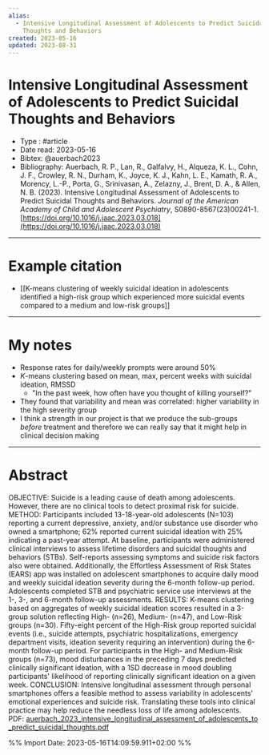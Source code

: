 ```yaml
---
alias:
  - Intensive Longitudinal Assessment of Adolescents to Predict Suicidal
    Thoughts and Behaviors
created: 2023-05-16
updated: 2023-08-31
---
```


# Intensive Longitudinal Assessment of Adolescents to Predict Suicidal Thoughts and Behaviors

- Type : #article 
- Date read: 2023-05-16
- Bibtex: @auerbach2023
- Bibliography: Auerbach, R. P., Lan, R., Galfalvy, H., Alqueza, K. L., Cohn, J. F., Crowley, R. N., Durham, K., Joyce, K. J., Kahn, L. E., Kamath, R. A., Morency, L.-P., Porta, G., Srinivasan, A., Zelazny, J., Brent, D. A., & Allen, N. B. (2023). Intensive Longitudinal Assessment of Adolescents to Predict Suicidal Thoughts and Behaviors. _Journal of the American Academy of Child and Adolescent Psychiatry_, S0890-8567(23)00241-1. [https://doi.org/10.1016/j.jaac.2023.03.018](https://doi.org/10.1016/j.jaac.2023.03.018)

---
# Example citation

- [[K-means clustering of weekly suicidal ideation in adolescents identified a high-risk group which experienced more suicidal events compared to a medium and low-risk groups]]

---
# My notes
- Response rates for daily/weekly prompts were around 50%
- *K*-means clustering based on mean, max, percent weeks with suicidal ideation, RMSSD
	- "In the past week, how often have you thought of killing yourself?"
- They found that variability and mean was correlated: higher variability in the high severity group
- I think a strength in our project is that we produce the sub-groups *before* treatment and therefore we can really say that it might help in clinical decision making

---

# Abstract
OBJECTIVE: Suicide is a leading cause of death among adolescents. However, there are no clinical tools to detect proximal risk for suicide.
METHOD: Participants included 13-18-year-old adolescents (N=103) reporting a current depressive, anxiety, and/or substance use disorder who owned a smartphone; 62% reported current suicidal ideation with 25% indicating a past-year attempt. At baseline, participants were administered clinical interviews to assess lifetime disorders and suicidal thoughts and behaviors (STBs). Self-reports assessing symptoms and suicide risk factors also were obtained. Additionally, the Effortless Assessment of Risk States (EARS) app was installed on adolescent smartphones to acquire daily mood and weekly suicidal ideation severity during the 6-month follow-up period. Adolescents completed STB and psychiatric service use interviews at the 1-, 3-, and 6-month follow-up assessments.
RESULTS: K-means clustering based on aggregates of weekly suicidal ideation scores resulted in a 3-group solution reflecting High- (n=26), Medium- (n=47), and Low-Risk groups (n=30). Fifty-eight percent of the High-Risk group reported suicidal events (i.e., suicide attempts, psychiatric hospitalizations, emergency department visits, ideation severity requiring an intervention) during the 6-month follow-up period. For participants in the High- and Medium-Risk groups (n=73), mood disturbances in the preceding 7 days predicted clinically significant ideation, with a 1SD decrease in mood doubling participants' likelihood of reporting clinically significant ideation on a given week.
CONCLUSION: Intensive longitudinal assessment through personal smartphones offers a feasible method to assess variability in adolescents' emotional experiences and suicide risk. Translating these tools into clinical practice may help reduce the needless loss of life among adolescents.
PDF: [auerbach_2023_intensive_longitudinal_assessment_of_adolescents_to_predict_suicidal_thoughts.pdf](file:///Users/oskarflygare/Library/CloudStorage/OneDrive-KarolinskaInstitutet/30-39%20Resources/37%20-%20Personal%20research%20library/zotero-articles/Auerbach/auerbach_2023_intensive_longitudinal_assessment_of_adolescents_to_predict_suicidal_thoughts.pdf)

%% Import Date: 2023-05-16T14:09:59.911+02:00 %%
